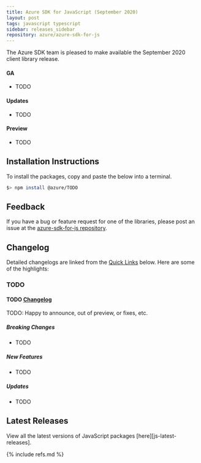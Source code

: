 ```yaml
---
title: Azure SDK for JavaScript (September 2020)
layout: post
tags: javascript typescript
sidebar: releases_sidebar
repository: azure/azure-sdk-for-js
---
```


The Azure SDK team is pleased to make available the September 2020 client library release.

#### GA

- TODO

#### Updates

- TODO

#### Preview

- TODO

## Installation Instructions

To install the packages, copy and paste the below into a terminal.

```bash
$> npm install @azure/TODO
```

## Feedback

If you have a bug or feature request for one of the libraries, please post an issue at the [azure-sdk-for-js repository](https://github.com/azure/azure-sdk-for-js/issues).

## Changelog

Detailed changelogs are linked from the [Quick Links](#quick-links) below. Here are some of the highlights:

### TODO

#### TODO [Changelog](https://github.com/Azure/azure-sdk-for-js/blob/master/sdk/TODO/TODO/CHANGELOG.md)

TODO: Happy to announce, out of preview, or fixes, etc.

##### Breaking Changes

- TODO

##### New Features

- TODO

##### Updates

- TODO

## Latest Releases

View all the latest versions of JavaScript packages [here][js-latest-releases].

{% include refs.md %}
